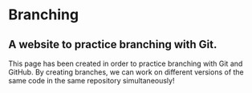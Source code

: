 <!DOCTYPE html>
<html lang="en-US">

<head>

  <title>Branching Practice Site</title>
</head>
<link href="css/styles.css" rel="stylesheet" type="text/css">

<body>
  <h1>Branching</h1>
  <h2>A website to practice branching with Git.</h2>
  <p>This page has been created in order to practice branching with Git and GitHub. By creating branches, we can work on different versions of the same code in the same repository simultaneously!</p>
</body>

</html>
